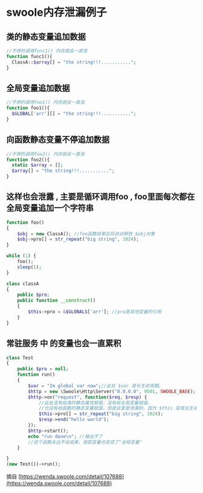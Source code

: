 # swoole内存泄漏例子

## 类的静态变量追加数据
```php
//不停的调用func1() 内存就会一直涨
function func1(){
  ClassA::$array[] = "the string!!!...........";
}
```


## 全局变量追加数据
```php
//不停的调用foo1() 内存就会一直涨
function foo1(){
  $GLOBAL['arr'][] = "the string!!!...........";
}
```

## 向函数静态变量不停追加数据
```php
//不停的调用foo2() 内存就会一直涨
function foo2(){
  static $array = [];
  $array[] = "the string!!!...........";
}
```

## 这样也会泄露 , 主要是循环调用foo , foo里面每次都在全局变量追加一个字符串
```php
function foo()
{
    $obj = new ClassA(); //foo函数结束后将自动释放 $obj对象
    $obj->pro[] = str_repeat("big string", 1024);
}

while (1) {
    foo();
    sleep(1);
}

class classA
{
    public $pro;
    public function __construct()
    {
        $this->pro = &$GLOBALS['arr']; //pro是其他变量的引用
    }
}

```

## 常驻服务 中 的变量也会一直累积
```php
class Test
{
    public $pro = null;
    function run()
    {
        $var = "Im global var now";//此处 $var 是长生命周期。
        $http = new \Swoole\Http\Server("0.0.0.0", 9501, SWOOLE_BASE);
        $http->on("request", function($req, $resp) {
            //此处没有给类的静态属性赋值，没有给全局变量赋值，
            //也没有给函数的静态变量赋值，但是这里是泄漏的，因为 $this 变成长生命周期了。
            $this->pro[] = str_repeat("big string", 1024);
            $resp->end("hello world");
        });
        $http->start();
        echo "run done\n"; //输出不了
        //这个函数永远不会结束，局部变量也变成了"全局变量"
    }

}
(new Test())->run();
```


摘自 [https://wenda.swoole.com/detail/107688](https://wenda.swoole.com/detail/107688)
